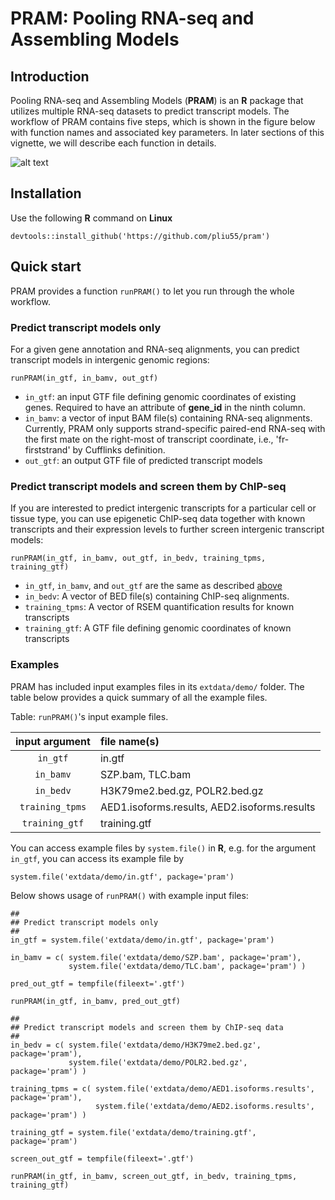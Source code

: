 # PRAM: Pooling RNA-seq and Assembling Models

## Introduction

Pooling RNA-seq and Assembling Models (__PRAM__) is an __R__ package that 
utilizes multiple RNA-seq 
datasets to predict transcript models.  The workflow of PRAM contains five 
steps, which is shown in 
the figure below with function names and associated key parameters.  In later
sections of this vignette, we will describe each function in details.

![alt text](https://github.com/pliu55/pram/blob/dev/vignettes/mainPRAMWorkflow.jpg)

## Installation

Use the following __R__ command on __Linux__ 

<!--
Cufflinks MacOS binary seems to have some issues
it will report segmentation fault for the same bam file, which Linux Cufflinks
runs ok
-->

```
devtools::install_github('https://github.com/pliu55/pram')
```

## Quick start
PRAM provides a function `runPRAM()` to let you run through the whole workflow.

### Predict transcript models only
For a given gene annotation and RNA-seq alignments, you can predict transcript
models in intergenic genomic regions:
```
runPRAM(in_gtf, in_bamv, out_gtf)
```

- `in_gtf`:  an input GTF file defining genomic coordinates of existing genes. 
             Required to have an attribute of __gene_id__ in the ninth column.
- `in_bamv`:  a vector of input BAM file(s) containing RNA-seq alignments. 
              Currently,
              PRAM only supports strand-specific paired-end RNA-seq with the 
              first mate on the right-most of transcript coordinate, i.e., 
              'fr-firststrand' by Cufflinks definition.
- `out_gtf`:  an output GTF file of predicted transcript models


### Predict transcript models and screen them by ChIP-seq
If you are interested to predict intergenic transcripts for a particular cell
or tissue type, you can use epigenetic ChIP-seq 
data together with known transcripts and their expression levels to further 
screen intergenic transcript models:
```
runPRAM(in_gtf, in_bamv, out_gtf, in_bedv, training_tpms, training_gtf)
```

- `in_gtf`, `in_bamv`, and `out_gtf` are the same as described
   [above](#predict-transcript-models-only)
- `in_bedv`:  A vector of BED file(s) containing ChIP-seq alignments.
- `training_tpms`:  A vector of RSEM quantification results for known
                    transcripts
- `training_gtf`:  A GTF file defining genomic coordinates of known
                   transcripts 

### Examples
PRAM has included input examples files in its `extdata/demo/` 
folder.  The table below provides a quick summary of all the example files.

Table: `runPRAM()`'s input example files.

| input argument | file name(s) |
|:--------------:|:-------------|
| `in_gtf`       | in.gtf       |
| `in_bamv`      | SZP.bam, TLC.bam   |
| `in_bedv`      | H3K79me2.bed.gz, POLR2.bed.gz   |
| `training_tpms`| AED1.isoforms.results, AED2.isoforms.results   |
| `training_gtf` | training.gtf |

You can access example files by `system.file()` in __R__, e.g. for the 
argument `in_gtf`, you can access its example file by
```
system.file('extdata/demo/in.gtf', package='pram')
```

Below shows usage of `runPRAM()` with example input files: 
```
##
## Predict transcript models only
##
in_gtf = system.file('extdata/demo/in.gtf', package='pram')

in_bamv = c( system.file('extdata/demo/SZP.bam', package='pram'),
             system.file('extdata/demo/TLC.bam', package='pram') )

pred_out_gtf = tempfile(fileext='.gtf')

runPRAM(in_gtf, in_bamv, pred_out_gtf)

##
## Predict transcript models and screen them by ChIP-seq data
##
in_bedv = c( system.file('extdata/demo/H3K79me2.bed.gz', package='pram'),
             system.file('extdata/demo/POLR2.bed.gz',    package='pram') )

training_tpms = c( system.file('extdata/demo/AED1.isoforms.results', package='pram'),
                   system.file('extdata/demo/AED2.isoforms.results', package='pram') )

training_gtf = system.file('extdata/demo/training.gtf', package='pram')

screen_out_gtf = tempfile(fileext='.gtf')

runPRAM(in_gtf, in_bamv, screen_out_gtf, in_bedv, training_tpms, training_gtf)
```

